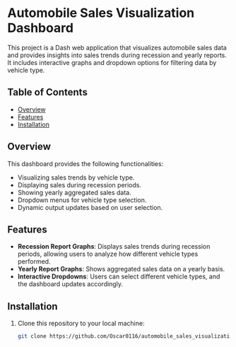 # Automobile Sales Visualization Dashboard

This project is a Dash web application that visualizes automobile sales data and provides insights into sales trends during recession and yearly reports. It includes interactive graphs and dropdown options for filtering data by vehicle type.

## Table of Contents
- [Overview](#overview)
- [Features](#features)
- [Installation](#installation)
## Overview

This dashboard provides the following functionalities:
- Visualizing sales trends by vehicle type.
- Displaying sales during recession periods.
- Showing yearly aggregated sales data.
- Dropdown menus for vehicle type selection.
- Dynamic output updates based on user selection.

## Features

- **Recession Report Graphs**: Displays sales trends during recession periods, allowing users to analyze how different vehicle types performed.
- **Yearly Report Graphs**: Shows aggregated sales data on a yearly basis.
- **Interactive Dropdowns**: Users can select different vehicle types, and the dashboard updates accordingly.

## Installation

1. Clone this repository to your local machine:
   ```bash
   git clone https://github.com/Oscar0116/automobile_sales_visualizations.git
